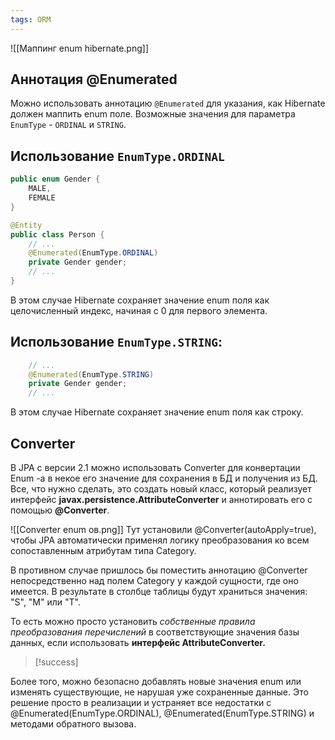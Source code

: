 ```yaml
---
tags: ORM
--- 
```

![[Маппинг enum hibernate.png]]
## Аннотация @Enumerated
Можно использовать аннотацию `@Enumerated` для указания, как Hibernate должен маппить enum поле. Возможные значения для параметра `EnumType` - `ORDINAL` и `STRING`.

## Использование `EnumType.ORDINAL`

```java
public enum Gender {
    MALE,
    FEMALE
}

@Entity
public class Person {
    // ...
    @Enumerated(EnumType.ORDINAL)
    private Gender gender;
    // ...
}
```

В этом случае Hibernate сохраняет значение enum поля как целочисленный индекс, начиная с 0 для первого элемента.

## Использование `EnumType.STRING`:

```java
    // ...
    @Enumerated(EnumType.STRING)
    private Gender gender;
    // ...
```
В этом случае Hibernate сохраняет значение enum поля как строку.

## Converter

В JPA с версии 2.1 можно использовать Converter для конвертации Enum -а в некое его значение для сохранения в БД и получения из БД. Все, что нужно сделать, это создать новый класс, который реализует интерфейс **javax.persistence.AttributeConverter** и аннотировать его с помощью **@Converter**.

![[Converter enum ов.png]]
Тут установили @Converter(autoApply=true), чтобы JPA автоматически применял логику преобразования ко всем сопоставленным атрибутам типа Category.

В противном случае пришлось бы поместить аннотацию @Converter непосредственно над полем Category у каждой сущности, где оно имеется. В результате в столбце таблицы будут храниться значения: "S", "M" или "T".

То есть можно просто установить *собственные правила преобразования перечислений* в соответствующие значения базы данных, если использовать **интерфейс
AttributeConverter.**

>[!success]
>
Более того, можно безопасно добавлять новые значения enum или изменять существующие, не нарушая уже сохраненные данные. Это решение просто в реализации и устраняет все недостатки с @Enumerated(EnumType.ORDINAL), @Enumerated(EnumType.STRING) и методами обратного вызова.

